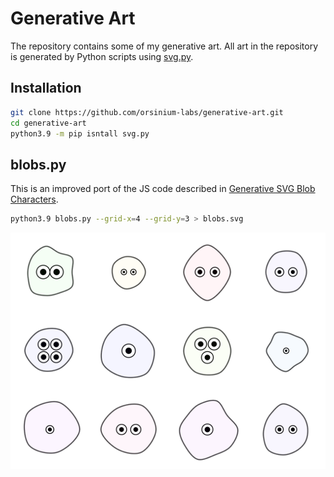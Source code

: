 # Generative Art

The repository contains some of my generative art. All art in the repository is generated by Python scripts using [svg.py](https://github.com/orsinium-labs/svg.py).

## Installation

```bash
git clone https://github.com/orsinium-labs/generative-art.git
cd generative-art
python3.9 -m pip isntall svg.py
```

## blobs.py

This is an improved port of the JS code described in [Generative SVG Blob Characters](https://georgefrancis.dev/writing/generative-svg-blob-characters/).

```bash
python3.9 blobs.py --grid-x=4 --grid-y=3 > blobs.svg
```

![generated art](./blobs.svg)
